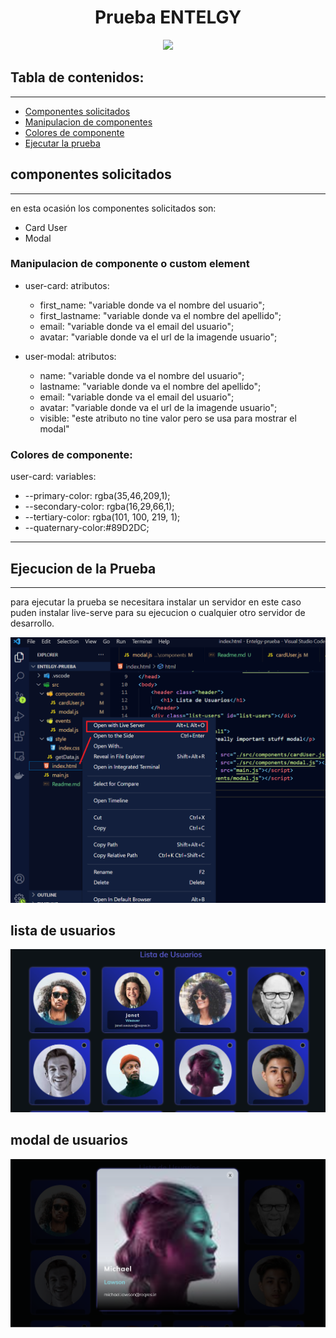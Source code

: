 <h1 align="center"> Prueba ENTELGY</h1>
<p align="center"><img src="https://www.webdevelopersnotes.com/wp-content/uploads/create-a-simple-home-page.png"/></p>

## Tabla de contenidos:

---

- [Componentes solicitados](#componentes-solicitados)
- [Manipulacion de componentes](#Manipulacion-de-componentes)
- [Colores de componente](#Colores-de-componente)
- [Ejecutar la prueba](#Ejecucion-de-la-Prueba)


## componentes solicitados

---
en esta ocasión los componentes solicitados son:
<ul>
    <li>Card User</li>
    <li>Modal </li>
</ul>


### Manipulacion de componente o custom element

* user-card:
    atributos: 
    - first_name: "variable donde va el nombre del usuario";
    - first_lastname: "variable donde va el nombre del apellido";
    - email: "variable donde va el email del usuario";
    - avatar: "variable donde va el url de la imagende usuario";

* user-modal:
    atributos: 
    - name: "variable donde va el nombre del usuario";
    - lastname: "variable donde va el nombre del apellido";
    - email: "variable donde va el email del usuario";
    - avatar: "variable donde va el url de la imagende usuario";
    - visible: "este atributo no tine valor pero se usa para mostrar el modal"

### Colores de componente:
user-card:
    variables: 
    <ul>
    <li>--primary-color: rgba(35,46,209,1);</li>
    <li>--secondary-color: rgba(16,29,66,1);</li>
     <li>--tertiary-color: rgba(101, 100, 219, 1);</li>
      <li>--quaternary-color:#89D2DC;</li>
    </ul>
        
---


## Ejecucion de la Prueba

---
para ejecutar la prueba se necesitara instalar un servidor en este caso puden instalar live-serve
para su ejecucion o cualquier otro servidor de desarrollo.

<img src="./src/assets/img/live-serve.png">

## lista de usuarios

<img src="./src/assets/img/listaUser.png">

## modal de usuarios

<img src="./src/assets/img/modal.png">


